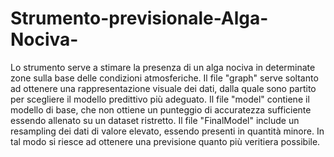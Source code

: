 # Strumento-previsionale-Alga-Nociva-
Lo strumento serve a stimare la presenza di un alga nociva in determinate zone sulla base delle condizioni atmosferiche. 
Il file "graph" serve soltanto ad ottenere una rappresentazione visuale dei dati, dalla quale sono partito per scegliere
il modello predittivo più adeguato.
Il file "model" contiene il modello di base, che non ottiene un punteggio di accuratezza sufficiente essendo allenato 
su un dataset ristretto.
Il file "FinalModel" include un resampling dei dati di valore elevato, essendo presenti in quantità minore. 
In tal modo si riesce ad ottenere una previsione quanto più veritiera possibile.
